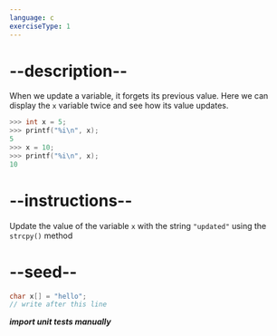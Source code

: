 ```yaml
---
language: c
exerciseType: 1
---
```


# --description--

When we update a variable, it forgets its previous value.
Here we can display the `x` variable twice and see how its value updates.
```c
>>> int x = 5;
>>> printf("%i\n", x);
5
>>> x = 10;
>>> printf("%i\n", x);
10
```

# --instructions--

Update the value of the variable `x` with the string `"updated"` using the `strcpy()` method

# --seed--

```c
char x[] = "hello";
// write after this line
```

 ___import unit tests manually___
